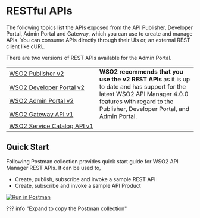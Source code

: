 # RESTful APIs

The following topics list the APIs exposed from the API Publisher, Developer Portal, Admin Portal and Gateway, which you can use to create and manage APIs. You can consume APIs directly through their UIs or, an external REST client like cURL.

There are two versions of REST APIs available for the Admin Portal.
<br>
<table>
  <tr>
    <td nowrap="true"><a href="{{base_path}}/reference/product-apis/publisher-apis/publisher-v2/publisher-v2/">WSO2 Publisher v2</a></td>
    <td rowspan="4" style="vertical-align : middle"><b>WSO2 recommends that you use the v2 REST APIs</b> as it is up to date and has support for the latest WSO2 API Manager 4.0.0 features with regard to the Publisher, Developer Portal, and Admin Portal.
    </td>
  </tr>
  <tr>
    <td nowrap="true"><a href="{{base_path}}/reference/product-apis/devportal-apis/devportal-v2/devportal-v2/">WSO2 Developer Portal v2</a></td>
  </tr>
   <tr>
    <td nowrap="true"><a href="{{base_path}}/reference/product-apis/admin-apis/admin-v2/admin-v2/">WSO2 Admin Portal v2</a></td>
  </tr>
  <tr>
    <td nowrap="true"><a href="{{base_path}}/reference/product-apis/gateway-apis/gateway-v1/gateway-v1/">WSO2 Gateway API v1</a></td>
  </tr>
  <tr>
    <td nowrap="true"><a href="{{base_path}}/reference/product-apis/service-catalog-apis/service-catalog-v1/service-catalog-v1/">WSO2 Service Catalog API v1</a></td>
  </tr>
  
</table>

## Quick Start

Following Postman collection provides quick start guide for WSO2 API Manager REST APIs. It can be used to,
 
 * Create, publish, subscribe and invoke a sample REST API
 * Create, subscribe and invoke a sample API Product 

[![Run in Postman](https://run.pstmn.io/button.svg)](https://app.getpostman.com/run-collection/4237ff03add745fab13a)

??? info "Expand to copy the Postman collection"
    <script src="https://gist.github.com/chamilaadhi/7d37fd33bc6b152af02ab40c02056ba0.js"></script>




